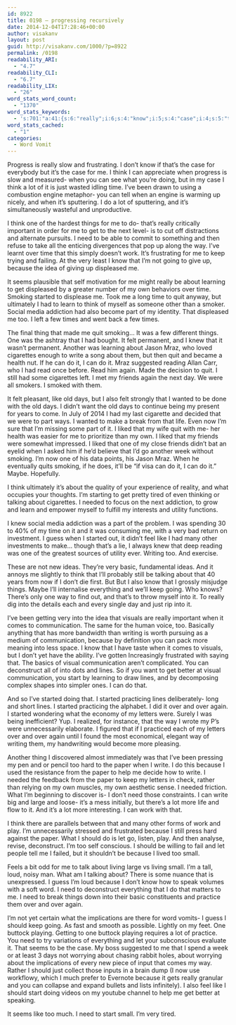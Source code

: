 ```yaml
---
id: 8922
title: 0198 – progressing recursively
date: 2014-12-04T17:28:46+00:00
author: visakanv
layout: post
guid: http://visakanv.com/1000/?p=8922
permalink: /0198
readability_ARI:
  - "4.7"
readability_CLI:
  - "6.7"
readability_LIX:
  - "26"
word_stats_word_count:
  - "1370"
word_stats_keywords:
  - 's:701:"a:41:{s:6:"really";i:6;s:4:"know";i:5;s:4:"case";i:4;s:5:"think";i:7;s:4:"just";i:3;s:4:"time";i:5;s:6:"things";i:4;s:4:"need";i:6;s:4:"work";i:3;s:4:"keep";i:4;s:5:"going";i:3;s:7:"because";i:7;s:10:"displeased";i:3;s:5:"seems";i:3;s:8:"learning";i:3;s:7:"smoking";i:4;s:7:"started";i:6;s:4:"quit";i:5;s:9:"addiction";i:3;s:4:"part";i:4;s:4:"felt";i:3;s:4:"knew";i:3;s:4:"mraz";i:3;s:10:"cigarettes";i:3;s:5:"write";i:4;s:7:"friends";i:3;s:4:"like";i:4;s:4:"days";i:4;s:5:"liked";i:3;s:7:"talking";i:3;s:6:"needed";i:3;s:5:"guess";i:3;s:7:"writing";i:3;s:5:"comes";i:3;s:13:"communication";i:4;s:11:"deconstruct";i:3;s:5:"lines";i:4;s:5:"start";i:3;s:7:"letters";i:3;s:5:"paper";i:4;s:5:"small";i:3;}";'
word_stats_cached:
  - "1"
categories:
  - Word Vomit
---
```

Progress is really slow and frustrating. I don&#8217;t know if that&#8217;s the case for everybody but it&#8217;s the case for me. I think I can appreciate when progress is slow and measured- when you can see what you&#8217;re doing, but in my case I think a lot of it is just wasted idling time. I&#8217;ve been drawn to using a combustion engine metaphor- you can tell when an engine is warming up nicely, and when it&#8217;s sputtering. I do a lot of sputtering, and it&#8217;s simultaneously wasteful and unproductive.

I think one of the hardest things for me to do- that&#8217;s really critically important in order for me to get to the next level- is to cut off distractions and alternate pursuits. I need to be able to commit to something and then refuse to take all the enticing divergences that pop up along the way. I&#8217;ve learnt over time that this simply doesn&#8217;t work. It&#8217;s frustrating for me to keep trying and failing. At the very least I know that I&#8217;m not going to give up, because the idea of giving up displeased me.

It seems plausible that self motivation for me might really be about learning to get displeased by a greater number of my own behaviors over time. Smoking started to displease me. Took me a long time to quit anyway, but ultimately I had to learn to think of myself as someone other than a smoker. Social media addiction had also become part of my identity. That displeased me too. I left a few times and went back a few times.

The final thing that made me quit smoking&#8230; It was a few different things. One was the ashtray that I had bought. It felt permanent, and I knew that it wasn&#8217;t permanent. Another was learning about Jason Mraz, who loved cigarettes enough to write a song about them, but then quit and became a health nut. If he can do it, I can do it. Mraz suggested reading Allan Carr, who I had read once before. Read him again. Made the decision to quit. I still had some cigarettes left. I met my friends again the next day. We were all smokers. I smoked with them.

It felt pleasant, like old days, but I also felt strongly that I wanted to be done with the old days. I didn&#8217;t want the old days to continue being my present for years to come. In July of 2014 I had my last cigarette and decided that we were to part ways. I wanted to make a break from that life. Even now I&#8217;m sure that I&#8217;m missing some part of it. I liked that my wife quit with me- her health was easier for me to prioritize than my own. I liked that my friends were somewhat impressed. I liked that one of my close friends didn&#8217;t bat an eyelid when I asked him if he&#8217;d believe that I&#8217;d go another week without smoking. I&#8217;m now one of his data points, his Jason Mraz. When he eventually quits smoking, if he does, it&#8217;ll be &#8220;if visa can do it, I can do it.&#8221; Maybe. Hopefully.

I think ultimately it&#8217;s about the quality of your experience of reality, and what occupies your thoughts. I&#8217;m starting to get pretty tired of even thinking or talking about cigarettes. I needed to focus on the next addiction, to grow and learn and empower myself to fulfill my interests and utility functions.

I knew social media addiction was a part of the problem. I was spending 30 to 40% of my time on it and it was consuming me, with a very bad return on investment. I guess when I started out, it didn&#8217;t feel like I had many other investments to make&#8230; though that&#8217;s a lie, I always knew that deep reading was one of the greatest sources of utility ever. Writing too. And exercise.

These are not new ideas. They&#8217;re very basic, fundamental ideas. And it annoys me slightly to think that I&#8217;ll probably still be talking about that 40 years from now if I don&#8217;t die first. But But I also know that I grossly misjudge things. Maybe I&#8217;ll internalise everything and we&#8217;ll keep going. Who knows? There&#8217;s only one way to find out, and that&#8217;s to throw myself into it. To really dig into the details each and every single day and just rip into it.

I&#8217;ve been getting very into the idea that visuals are really important when it comes to communication. The same for the human voice, too. Basically anything that has more bandwidth than writing is worth pursuing as a medium of communication, because by definition you can pack more meaning into less space. I know that I have taste when it comes to visuals, but I don&#8217;t yet have the ability. I&#8217;ve gotten Increasingly frustrated with saying that. The basics of visual communication aren&#8217;t complicated. You can deconstruct all of into dots and lines. So if you want to get better at visual communication, you start by learning to draw lines, and by decomposing complex shapes into simpler ones. I can do that.

And so I&#8217;ve started doing that. I started practicing lines deliberately- long and short lines. I started practicing the alphabet. I did it over and over again. I started wondering what the economy of my letters were. Surely I was being inefficient? Yup. I realized, for instance, that the way I wrote my P&#8217;s were unnecessarily elaborate. I figured that if I practiced each of my letters over and over again until I found the most economical, elegant way of writing them, my handwriting would become more pleasing.

Another thing I discovered almost immediately was that I&#8217;ve been pressing my pen and or pencil too hard to the paper when I write. I do this because I used the resistance from the paper to help me decide how to write. I needed the feedback from the paper to keep my letters in check, rather than relying on my own muscles, my own aesthetic sense. I needed friction. What I&#8217;m beginning to discover is- I don&#8217;t need those constraints. I can write big and large and loose- it&#8217;s a mess initially, but there&#8217;s a lot more life and flow to it. And it&#8217;s a lot more interesting. I can work with that.

I think there are parallels between that and many other forms of work and play. I&#8217;m unnecessarily stressed and frustrated because I still press hard against the paper. What I should do is let go, listen, play. And then analyse, revise, deconstruct. I&#8217;m too self conscious. I should be willing to fail and let people tell me I failed, but it shouldn&#8217;t be because I lived too small.

Feels a bit odd for me to talk about living large vs living small. I&#8217;m a tall, loud, noisy man. What am I talking about? There is some nuance that is unexpressed. I guess I&#8217;m loud because I don&#8217;t know how to speak volumes with a soft word. I need to deconstruct everything that I do that matters to me. I need to break things down into their basic constituents and practice them over and over again.

I&#8217;m not yet certain what the implications are there for word vomits- I guess I should keep going. As fast and smooth as possible. Lightly on my feet. One buttock playing. Getting to one buttock playing requires a lot of practice. You need to try variations of everything and let your subconscious evaluate it. That seems to be the case. My boss suggested to me that I spend a week or at least 3 days not worrying about chasing rabbit holes, about worrying about the implications of every new piece of input that comes my way. Rather I should just collect those inputs in a brain dump (I now use workflowy, which I much prefer to Evernote because it gets really granular and you can collapse and expand bullets and lists infinitely). I also feel like I should start doing videos on my youtube channel to help me get better at speaking.

It seems like too much. I need to start small. I&#8217;m very tired.